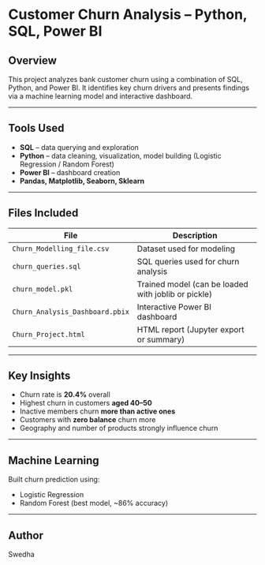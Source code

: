 #  Customer Churn Analysis – Python, SQL, Power BI

##  Overview

This project analyzes bank customer churn using a combination of SQL, Python, and Power BI. It identifies key churn drivers and presents findings via a machine learning model and interactive dashboard.

---

##  Tools Used

- **SQL** – data querying and exploration
- **Python** – data cleaning, visualization, model building (Logistic Regression / Random Forest)
- **Power BI** – dashboard creation
- **Pandas, Matplotlib, Seaborn, Sklearn**

---

##  Files Included

| File | Description |
|------|-------------|
| `Churn_Modelling_file.csv` | Dataset used for modeling |
| `churn_queries.sql` | SQL queries used for churn analysis |
| `churn_model.pkl` | Trained model (can be loaded with joblib or pickle) |
| `Churn_Analysis_Dashboard.pbix` | Interactive Power BI dashboard |
| `Churn_Project.html` | HTML report (Jupyter export or summary) |

---

##  Key Insights

- Churn rate is **20.4%** overall
- Highest churn in customers **aged 40–50**
- Inactive members churn **more than active ones**
- Customers with **zero balance** churn more
- Geography and number of products strongly influence churn

---

##  Machine Learning

Built churn prediction using:
- Logistic Regression
- Random Forest (best model, ~86% accuracy)

---

##  Author

Swedha

